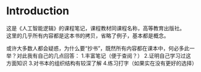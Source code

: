 # Introduction

这是《人工智能逻辑》的课程笔记，课程教材同课程名称，高等教育出版社。  
这里的几乎所有内容都是这本书的拷贝，省略了例子，基本都是概念。  

或许大多数人都会疑惑，为什么要“抄书”，既然所有内容都在课本中，何必多此一举？对此我有自己的几点回答：
1.丰富笔记（便于查阅？）
2.证明自己学习过这方面知识
3.对书本的组织结构有较深了解
4.练习打字（如果实在没有更好的选择）



